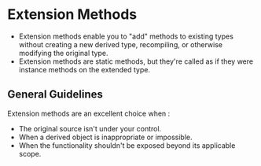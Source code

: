 # Extension Methods

- Extension methods enable you to "add" methods to existing types without creating a new derived type, recompiling, or otherwise modifying the original type. 
- Extension methods are static methods, but they're called as if they were instance methods on the extended type.

## General Guidelines

Extension methods are an excellent choice when :
- The original source isn't under your control.
- When a derived object is inappropriate or impossible.
- When the functionality shouldn't be exposed beyond its applicable scope.
